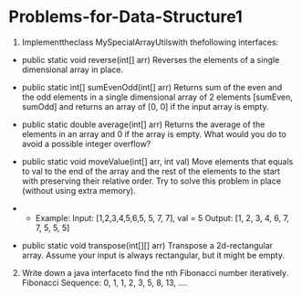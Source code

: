 # Problems-for-Data-Structure1
1. Implementtheclass MySpecialArrayUtilswith thefollowing interfaces:
* public static void reverse(int[] arr)
Reverses the elements of a single dimensional array in place.
* public static int[] sumEvenOdd(int[] arr)
Returns sum of the even and the odd elements in a single dimensional array of
2 elements [sumEven, sumOdd] and returns an array of [0, 0] if the input array
is empty.
* public static double average(int[] arr)
Returns the average of the elements in an array and 0 if the array is empty.
What would you do to avoid a possible integer overflow?
* public static void moveValue(int[] arr, int val)
Move elements that equals to val to the end of the array and the rest of the
elements to the start with preserving their relative order.
Try to solve this problem in place (without using extra memory).
* * Example:
Input: [1,2,3,4,5,6,5, 5, 7, 7], val = 5
Output: [1, 2, 3, 4, 6, 7, 7, 5, 5, 5]

* public static void transpose(int[][] arr)
Transpose a 2d-rectangular array.
Assume your input is always rectangular, but it might be empty.
2. Write down a java interfaceto find the nth Fibonacci number iteratively.
Fibonacci Sequence: 0, 1, 1, 2, 3, 5, 8, 13, ....
